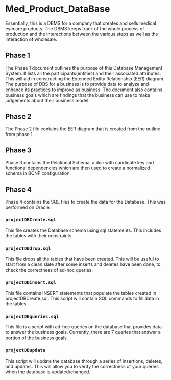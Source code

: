 # Med_Product_DataBase
Essentially, this is a DBMS for a company that creates and sells medical eyecare products. The DBMS keeps track of the whole process of production and the interactions between the various steps as well as the interaction of wholesale.

## Phase 1
The Phase 1 document outlines the purpose of this Database Management System. It lists all the participants(entities) and their associated attributes. This will aid in constructing the Extended Entity Relationship (EER) diagram. The purpose of DBS for a business is to provide data to analyze and enhance its practices to improve as business. The document also contains business goals which are findings that the business can use to make judgements about their business model.

## Phase 2
The Phase 2 file contains the EER diagram that is created from the outline from phase 1.

## Phase 3
Phase 3 contains the Relational Schema, a doc with candidate key and functional dependencies which are then used to create a normalized schema in BCNF configuration.

## Phase 4
Phase 4 contains the SQL files to create the data for the Database. This was performed on Oracle.
### ```projectDBCreate.sql```
This file creates the Database schema using sql statements. This includes the tables with their constraints.
### ```projectDBdrop.sql```
This file drops all the tables that have been created. This will be useful to start from a clean slate after some inserts and deletes have been done, to check the correctness of ad-hoc queries.
### ```projectDBinsert.sql```
This file contains INSERT statements that populate the tables created in projectDBCreate.sql. This script will contain SQL commands to fill data in the tables.
### ```projectDBqueries.sql```
This file is a script with ad-hoc queries on the database that provides data to answer the business goals. Currently, there are 7 queries that answer a portion of the business goals.
### ```projectDBupdate```
This script will update the database through a series of insertions, deletes, and updates. This will allow you to verify the correctness of your queries when the database is updated/changed.
